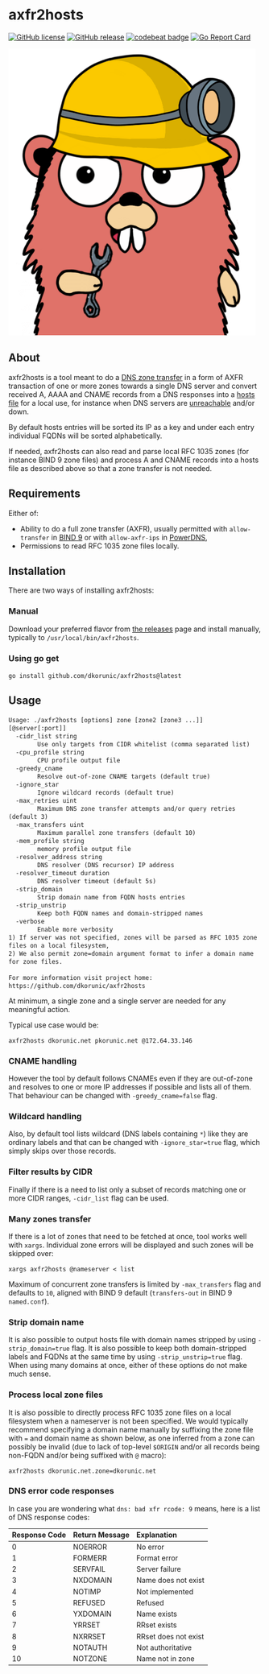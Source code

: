 # axfr2hosts

[![GitHub license](https://img.shields.io/github/license/dkorunic/axfr2hosts)](https://github.com/dkorunic/axfr2hosts/blob/master/LICENSE)
[![GitHub release](https://img.shields.io/github/release/dkorunic/axfr2hosts)](https://github.com/dkorunic/axfr2hosts/releases/latest)
[![codebeat badge](https://codebeat.co/badges/b535ef48-ba10-413e-81f0-dcb5a17e01c4)](https://codebeat.co/projects/github-com-dkorunic-axfr2hosts-main)
[![Go Report Card](https://goreportcard.com/badge/github.com/dkorunic/axfr2hosts)](https://goreportcard.com/report/github.com/dkorunic/axfr2hosts)

![](gopher.png)

## About

axfr2hosts is a tool meant to do a [DNS zone transfer](https://en.wikipedia.org/wiki/DNS_zone_transfer) in a form of AXFR transaction of one or more zones towards a single DNS server and convert received A, AAAA and CNAME records from a DNS responses into a [hosts file](<https://en.wikipedia.org/wiki/Hosts_(file)>) for a local use, for instance when DNS servers are [unreachable](https://blog.cloudflare.com/october-2021-facebook-outage/) and/or down.

By default hosts entries will be sorted its IP as a key and under each entry individual FQDNs will be sorted alphabetically.

If needed, axfr2hosts can also read and parse local RFC 1035 zones (for instance BIND 9 zone files) and process A and CNAME records into a hosts file as described above so that a zone transfer is not needed.

## Requirements

Either of:

- Ability to do a full zone transfer (AXFR), usually permitted with `allow-transfer` in [BIND 9](https://www.isc.org/bind/) or with `allow-axfr-ips` in [PowerDNS](https://www.powerdns.com/),
- Permissions to read RFC 1035 zone files locally.

## Installation

There are two ways of installing axfr2hosts:

### Manual

Download your preferred flavor from [the releases](https://github.com/dkorunic/axfr2hosts/releases) page and install manually, typically to `/usr/local/bin/axfr2hosts`.

### Using go get

```shell
go install github.com/dkorunic/axfr2hosts@latest
```

## Usage

```shell
Usage: ./axfr2hosts [options] zone [zone2 [zone3 ...]] [@server[:port]]
  -cidr_list string
    	Use only targets from CIDR whitelist (comma separated list)
  -cpu_profile string
    	CPU profile output file
  -greedy_cname
    	Resolve out-of-zone CNAME targets (default true)
  -ignore_star
    	Ignore wildcard records (default true)
  -max_retries uint
    	Maximum DNS zone transfer attempts and/or query retries (default 3)
  -max_transfers uint
    	Maximum parallel zone transfers (default 10)
  -mem_profile string
    	memory profile output file
  -resolver_address string
    	DNS resolver (DNS recursor) IP address
  -resolver_timeout duration
    	DNS resolver timeout (default 5s)
  -strip_domain
    	Strip domain name from FQDN hosts entries
  -strip_unstrip
    	Keep both FQDN names and domain-stripped names
  -verbose
    	Enable more verbosity
1) If server was not specified, zones will be parsed as RFC 1035 zone files on a local filesystem,
2) We also permit zone=domain argument format to infer a domain name for zone files.

For more information visit project home: https://github.com/dkorunic/axfr2hosts
```

At minimum, a single zone and a single server are needed for any meaningful action.

Typical use case would be:

```shell
axfr2hosts dkorunic.net pkorunic.net @172.64.33.146
```

### CNAME handling

However the tool by default follows CNAMEs even if they are out-of-zone and resolves to one or more IP addresses if possible and lists all of them. That behaviour can be changed with `-greedy_cname=false` flag.

### Wildcard handling

Also, by default tool lists wildcard (DNS labels containing `*`) like they are ordinary labels and that can be changed with `-ignore_star=true` flag, which simply skips over those records.

### Filter results by CIDR

Finally if there is a need to list only a subset of records matching one or more CIDR ranges, `-cidr_list` flag can be used.

### Many zones transfer

If there is a lot of zones that need to be fetched at once, tool works well with `xargs`. Individual zone errors will be displayed and such zones will be skipped over:

```shell
xargs axfr2hosts @nameserver < list
```

Maximum of concurrent zone transfers is limited by `-max_transfers` flag and defaults to `10`, aligned with BIND 9 default (`transfers-out` in BIND 9 `named.conf`).

### Strip domain name

It is also possible to output hosts file with domain names stripped by using `-strip_domain=true` flag. It is also possible to keep both domain-stripped labels and FQDNs at the same time by using `-strip_unstrip=true` flag. When using many domains at once, either of these options do not make much sense.

### Process local zone files

It is also possible to directly process RFC 1035 zone files on a local filesystem when a nameserver is not been specified. We would typically recommend specifying a domain name manually by suffixing the zone file with `=` and domain name as shown below, as one inferred from a zone can possibly be invalid (due to lack of top-level `$ORIGIN` and/or all records being non-FQDN and/or being suffixed with `@` macro):

```shell
axfr2hosts dkorunic.net.zone=dkorunic.net
```

### DNS error code responses

In case you are wondering what `dns: bad xfr rcode: 9` means, here is a list of DNS response codes:

| Response Code | Return Message | Explanation          |
| :------------ | :------------- | :------------------- |
| 0             | NOERROR        | No error             |
| 1             | FORMERR        | Format error         |
| 2             | SERVFAIL       | Server failure       |
| 3             | NXDOMAIN       | Name does not exist  |
| 4             | NOTIMP         | Not implemented      |
| 5             | REFUSED        | Refused              |
| 6             | YXDOMAIN       | Name exists          |
| 7             | YRRSET         | RRset exists         |
| 8             | NXRRSET        | RRset does not exist |
| 9             | NOTAUTH        | Not authoritative    |
| 10            | NOTZONE        | Name not in zone     |

